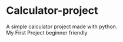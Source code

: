 # Calculator-project
A simple calculator project made with python.
<br>
My First Project beginner friendly 
